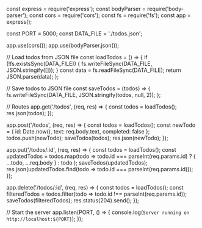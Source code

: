 const express = require('express');
const bodyParser = require('body-parser');
const cors = require('cors');
const fs = require('fs');
const app = express();

const PORT = 5000;
const DATA_FILE = './todos.json';

app.use(cors());
app.use(bodyParser.json());

// Load todos from JSON file
const loadTodos = () => {
    if (!fs.existsSync(DATA_FILE)) {
        fs.writeFileSync(DATA_FILE, JSON.stringify([]));
    }
    const data = fs.readFileSync(DATA_FILE);
    return JSON.parse(data);
};

// Save todos to JSON file
const saveTodos = (todos) => {
    fs.writeFileSync(DATA_FILE, JSON.stringify(todos, null, 2));
};

// Routes
app.get('/todos', (req, res) => {
    const todos = loadTodos();
    res.json(todos);
});

app.post('/todos', (req, res) => {
    const todos = loadTodos();
    const newTodo = { id: Date.now(), text: req.body.text, completed: false };
    todos.push(newTodo);
    saveTodos(todos);
    res.json(newTodo);
});

app.put('/todos/:id', (req, res) => {
    const todos = loadTodos();
    const updatedTodos = todos.map(todo =>
        todo.id === parseInt(req.params.id) ? { ...todo, ...req.body } : todo
    );
    saveTodos(updatedTodos);
    res.json(updatedTodos.find(todo => todo.id === parseInt(req.params.id)));
});

app.delete('/todos/:id', (req, res) => {
    const todos = loadTodos();
    const filteredTodos = todos.filter(todo => todo.id !== parseInt(req.params.id));
    saveTodos(filteredTodos);
    res.status(204).send();
});

// Start the server
app.listen(PORT, () => {
    console.log(`Server running on http://localhost:${PORT}`);
});
